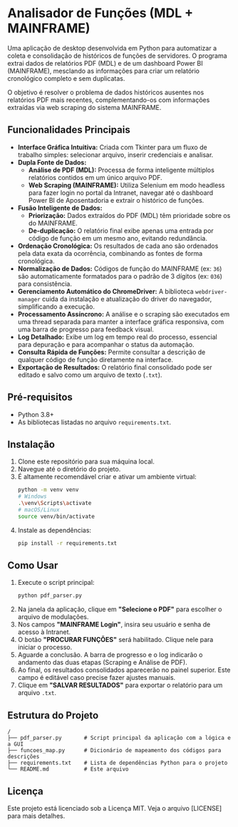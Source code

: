 # Analisador de Funções (MDL + MAINFRAME)

Uma aplicação de desktop desenvolvida em Python para automatizar a coleta e consolidação de históricos de funções de servidores. O programa extrai dados de relatórios PDF (MDL) e de um dashboard Power BI (MAINFRAME), mesclando as informações para criar um relatório cronológico completo e sem duplicatas.

O objetivo é resolver o problema de dados históricos ausentes nos relatórios PDF mais recentes, complementando-os com informações extraídas via web scraping do sistema MAINFRAME.

## Funcionalidades Principais

- **Interface Gráfica Intuitiva:** Criada com Tkinter para um fluxo de trabalho simples: selecionar arquivo, inserir credenciais e analisar.
- **Dupla Fonte de Dados:**
    - **Análise de PDF (MDL):** Processa de forma inteligente múltiplos relatórios contidos em um único arquivo PDF.
    - **Web Scraping (MAINFRAME):** Utiliza Selenium em modo headless para fazer login no portal da Intranet, navegar até o dashboard Power BI de Aposentadoria e extrair o histórico de funções.
- **Fusão Inteligente de Dados:**
    - **Priorização:** Dados extraídos do PDF (MDL) têm prioridade sobre os do MAINFRAME.
    - **De-duplicação:** O relatório final exibe apenas uma entrada por código de função em um mesmo ano, evitando redundância.
- **Ordenação Cronológica:** Os resultados de cada ano são ordenados pela data exata da ocorrência, combinando as fontes de forma cronológica.
- **Normalização de Dados:** Códigos de função do MAINFRAME (ex: `36`) são automaticamente formatados para o padrão de 3 dígitos (ex: `036`) para consistência.
- **Gerenciamento Automático do ChromeDriver:** A biblioteca `webdriver-manager` cuida da instalação e atualização do driver do navegador, simplificando a execução.
- **Processamento Assíncrono:** A análise e o scraping são executados em uma thread separada para manter a interface gráfica responsiva, com uma barra de progresso para feedback visual.
- **Log Detalhado:** Exibe um log em tempo real do processo, essencial para depuração e para acompanhar o status da automação.
- **Consulta Rápida de Funções:** Permite consultar a descrição de qualquer código de função diretamente na interface.
- **Exportação de Resultados:** O relatório final consolidado pode ser editado e salvo como um arquivo de texto (`.txt`).

## Pré-requisitos

- Python 3.8+
- As bibliotecas listadas no arquivo `requirements.txt`.

## Instalação

1.  Clone este repositório para sua máquina local.
2.  Navegue até o diretório do projeto.
3.  É altamente recomendável criar e ativar um ambiente virtual:
    ```bash
    python -m venv venv
    # Windows
    .\venv\Scripts\activate
    # macOS/Linux
    source venv/bin/activate
    ```
4.  Instale as dependências:
    ```bash
    pip install -r requirements.txt
    ```

## Como Usar

1.  Execute o script principal:
    ```bash
    python pdf_parser.py
    ```
2.  Na janela da aplicação, clique em **"Selecione o PDF"** para escolher o arquivo de modulações.
3.  Nos campos **"MAINFRAME Login"**, insira seu usuário e senha de acesso à Intranet.
4.  O botão **"PROCURAR FUNÇÕES"** será habilitado. Clique nele para iniciar o processo.
5.  Aguarde a conclusão. A barra de progresso e o log indicarão o andamento das duas etapas (Scraping e Análise de PDF).
6.  Ao final, os resultados consolidados aparecerão no painel superior. Este campo é editável caso precise fazer ajustes manuais.
7.  Clique em **"SALVAR RESULTADOS"** para exportar o relatório para um arquivo `.txt`.

## Estrutura do Projeto

```
/
├── pdf_parser.py       # Script principal da aplicação com a lógica e a GUI
├── funcoes_map.py      # Dicionário de mapeamento dos códigos para descrições
├── requirements.txt    # Lista de dependências Python para o projeto
└── README.md           # Este arquivo
```

## Licença

Este projeto está licenciado sob a Licença MIT. Veja o arquivo [LICENSE] para mais detalhes.